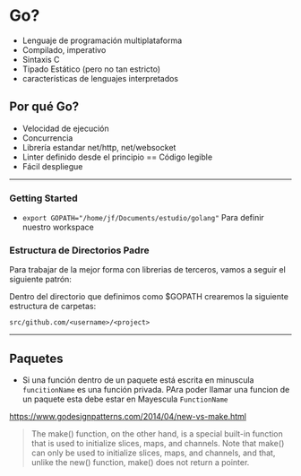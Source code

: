 # Go?

* Lenguaje de programación multiplataforma
* Compilado, imperativo
* Sintaxis C
* Tipado Estático (pero no tan estricto)
* características de lenguajes interpretados

## Por qué Go?

* Velocidad de ejecución
* Concurrencia
* Librería estandar net/http, net/websocket
* Linter definido desde el principio == Código legible
* Fácil despliegue

***

### Getting Started

* `export GOPATH="/home/jf/Documents/estudio/golang"` Para definir nuestro workspace

### Estructura de Directorios Padre

Para trabajar de la mejor forma con librerias de terceros, vamos a seguir el siguiente patrón:

Dentro del directorio que definimos como $GOPATH crearemos la siguiente estructura de carpetas:

`src/github.com/<username>/<project>`

***
## Paquetes

* Si una función dentro de un paquete está escrita en minuscula `funcitionName` es una función privada. PAra poder llamar una funcion de un paquete esta debe estar en Mayescula `FunctionName`


https://www.godesignpatterns.com/2014/04/new-vs-make.html

> The make() function, on the other hand, is a special built-in function that is used to initialize slices, maps, and channels. Note that make() can only be used to initialize slices, maps, and channels, and that, unlike the new() function, make() does not return a pointer.
